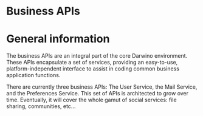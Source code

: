 Business APIs
=======================
# General information
The business APIs are an integral part of the core Darwino environment. These APIs encapsulate a set of services, providing an easy-to-use, platform-independent interface to assist in coding common business application functions. 

There are currently three business APIs: The User Service, the Mail Service, and the Preferences Service. This set of APIs is architected to grow over time. Eventually, it will cover the whole gamut of social services: file sharing, communities, etc...
